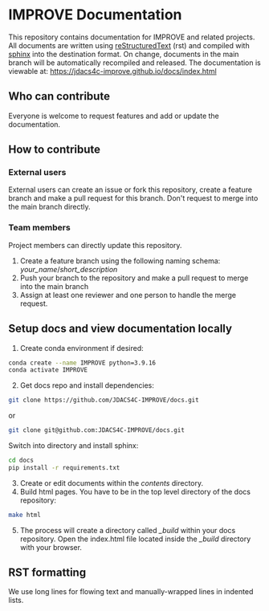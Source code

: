 # IMPROVE Documentation

This repository contains documentation for IMPROVE and related projects. All documents are written using [reStructuredText](https://www.sphinx-doc.org/en/master/usage/restructuredtext/basics.html) (rst) and compiled with [sphinx](https://www.sphinx-doc.org/en/master/index.html) into the destination format. On change, documents in the main branch will be automatically recompiled and released. The documentation is viewable at: https://jdacs4c-improve.github.io/docs/index.html

## Who can contribute

Everyone is welcome to request features and add or update the documentation.

## How to contribute

### External users

External users can create an issue or fork this repository, create a feature branch and make a pull request for this branch. Don't request to merge into the main branch directly.

### Team members

Project members can directly update this repository.

1. Create a feature branch using the following naming schema: *your_name*/*short_description*
2. Push your branch to the repository and make a pull request to merge into the main branch
3. Assign at least one reviewer and one person to handle the merge request.

## Setup docs and view documentation locally

1. Create conda environment if desired:

``` bash
conda create --name IMPROVE python=3.9.16
conda activate IMPROVE
```

2. Get docs repo and install dependencies:

``` bash
git clone https://github.com/JDACS4C-IMPROVE/docs.git
```

or

``` bash
git clone git@github.com:JDACS4C-IMPROVE/docs.git
```

Switch into directory and install sphinx:

```bash
cd docs
pip install -r requirements.txt
```

3. Create or edit documents within the *contents* directory.
4. Build html pages. You have to be in the top level directory of the docs repository:

``` bash
make html
```

5. The process will create a directory called *_build* within your docs repository. Open the index.html file located inside the *_build* directory with your browser.

## RST formatting

We use long lines for flowing text and manually-wrapped lines in indented lists.
